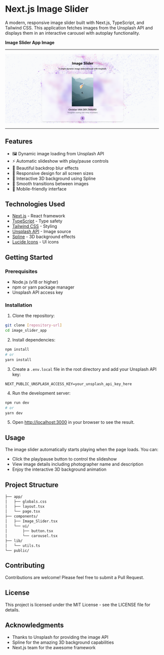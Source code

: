 # Next.js Image Slider

A modern, responsive image slider built with Next.js, TypeScript, and Tailwind CSS. This application fetches images from the Unsplash API and displays them in an interactive carousel with autoplay functionality.

**Image Slider App Image**

---

![Image Slider App](public/image%20slider.png "Image Slider App")

---
## Features

- 🖼️ Dynamic image loading from Unsplash API
- ⚡ Automatic slideshow with play/pause controls
- 🎨 Beautiful backdrop blur effects
- 🎯 Responsive design for all screen sizes
- 🌈 Interactive 3D background using Spline
- 🔄 Smooth transitions between images
- 📱 Mobile-friendly interface

## Technologies Used

- [Next.js](https://nextjs.org/) - React framework
- [TypeScript](https://www.typescriptlang.org/) - Type safety
- [Tailwind CSS](https://tailwindcss.com/) - Styling
- [Unsplash API](https://unsplash.com/developers) - Image source
- [Spline](https://spline.design/) - 3D background effects
- [Lucide Icons](https://lucide.dev/) - UI icons

## Getting Started

### Prerequisites

- Node.js (v18 or higher)
- npm or yarn package manager
- Unsplash API access key

### Installation

1. Clone the repository:
```bash
git clone [repository-url]
cd image_slider_app
```

2. Install dependencies:
```bash
npm install
# or
yarn install
```

3. Create a `.env.local` file in the root directory and add your Unsplash API key:
```env
NEXT_PUBLIC_UNSPLASH_ACCESS_KEY=your_unsplash_api_key_here
```

4. Run the development server:
```bash
npm run dev
# or
yarn dev
```

5. Open [http://localhost:3000](http://localhost:3000) in your browser to see the result.

## Usage

The image slider automatically starts playing when the page loads. You can:
- Click the play/pause button to control the slideshow
- View image details including photographer name and description
- Enjoy the interactive 3D background animation

## Project Structure

```
├── app/
│   ├── globals.css
│   ├── layout.tsx
│   └── page.tsx
├── components/
│   ├── Image_Slider.tsx
│   └── ui/
│       ├── button.tsx
│       └── carousel.tsx
├── lib/
│   └── utils.ts
└── public/
```

## Contributing

Contributions are welcome! Please feel free to submit a Pull Request.

## License

This project is licensed under the MIT License - see the LICENSE file for details.

## Acknowledgments

- Thanks to Unsplash for providing the image API
- Spline for the amazing 3D background capabilities
- Next.js team for the awesome framework
